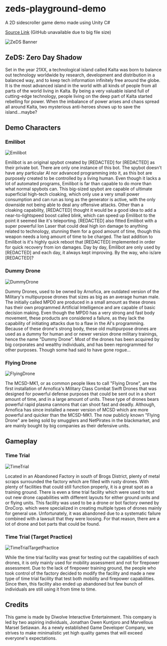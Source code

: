 # zeds-playground-demo
A 2D sidescroller game demo made using Unity C#

[Source Link](https://mega.nz/#F!23YxkAIL!sbYj69HA4id6WwB_xi61xQ) (GitHub unavailable due to big file size)

![ZeDS Banner](https://cdn.discordapp.com/attachments/565401989836570629/667067073859420190/ZedsBanner.PNG)
## ZeDS: Zero Day Shadow
Set in the year 21XX, a technological island called Kalta was born to balance out technology worldwide by research, development and distribution in a balanced way, and to keep tech information infinitely free around the globe. It is the most advanced island in the world with all kinds of people from all parts of the world living in Kalta. By being a very valuable island full of cutting-edge technology, people living on the deep part of Kalta started rebelling for power. When the imbalance of power arises and chaos spread all around Kalta, two mysterious anti-heroes shows up to save the island...maybe?
## Demo Characters
### Emilibot
![Emilibot](https://cdn.discordapp.com/attachments/565401989836570629/667076673346207773/unknown.png)

Emilibot is an original spybot created by [REDACTED] for [REDACTED] as their private bot. There are only one instance of this bot. The spybot doesn't have any particular AI nor advanced programming into it, as this bot are purposely created to be controlled by a living human. Even though it lacks a lot of automated programs, Emilibot is far than capable to do more than what normal spybots can. This big-sized spybot are capable of ultimate superficial high-tech cloaking, which only use a very small power consumption and can run as long as the generator is active, with the only downside not being able to deal any offensive attacks. Other than a cloaking capability, [REDACTED] thought it would be a good idea to add a near-to-lightspeed boost called blink, which can speed up Emilibot to the point it seemed like it's teleporting. [REDACTED] also fitted Emilibot with a super powerful Ion Laser that could deal high ion damage to anything related to technology, stunning them for a good amount of time, though this weapon needs a long amount of time to be charged. The last addition to Emilibot is it's highly quick reboot that [REDACTED] implemented in order for quick recovery from ion damages. Day by day, Emilibot are only used by [REDACTED] and each day, it always kept improving. By the way, who is/are [REDACTED]?
### Dummy Drone
![DummyDrone](https://cdn.discordapp.com/attachments/565401989836570629/667079608910479424/dummyDrone.png)

Dummy Drones, used to be owned by Arnofica, are outdated version of the Military's multipurpose drones that sizes as big as an average human male. The initially called MPD0 are produced in a small amount as these drones has their own programmed Artificial Intelligence and are capable of basic decision making. Even though the MPD0 has a very strong and fast body movement, these products are considered a failure, as they lack the capability of initiating attacks due to a flaw in the AI's programming. Because of these drone's strong body, these old multipurpose drones are used as a dummy for human and or newer version drone military trainings, hence the name "Dummy Drone". Most of the drones has been acquired by big corporates and wealthy individuals, and has been reprogrammed for other purposes. Though some had said to have gone rogue...
### Flying Drone
![FlyingDrone](https://cdn.discordapp.com/attachments/565401989836570629/667077798166528072/unknown.png)

The MCSD-MK1, or as common people likes to call "Flying Drone", are the first installation of Arnofica's Military Class Combat Swift Drones that was designed for powerful defense purposes that could be sent out in a short amount of time, and in a large amount of units. These type of drones bears powerful rapid plasma cannons that can shoot fast and deadly. Although, Arnofica has since installed a newer version of MCSD which are more powerful and quicker than the MCSD-MK1. The now publicly known "Flying Drone" are being sold by smugglers and NetPirates in the blackmarket, and are mainly bought by big companies as their defensive units.

## Gameplay
### Time Trial
![TimeTrial](https://cdn.discordapp.com/attachments/565401989836570629/667080222235164673/unknown.png)

Located in an Abandoned Factory in south of Brogs District, plenty of metal scraps surrounded the factory which are filled with rusty drones. With plenty of facilities that could still function properly, it is a great spot as a training ground. There is even a time trial facility which were used to test out new drone capabilities with different layouts for either ground units and or flying units. This facility was used to be a drone or bot factory owned by DroCorp. which were specialized in creating multiple types of drones mainly for general use. Unfortunately, it was abandoned due to a systematic failure combined with a lawsuit that they were loosing. For that reason, there are a lot of drone and bot parts that could be found. 

### Time Trial (Target Practice)
![TimeTrialTargetPractice](https://cdn.discordapp.com/attachments/565401989836570629/667084798925209671/unknown.png)

While the time trial facility was great for testing out the capabilities of each drones, it is only mainly used for mobility assessment and not for firepower assessment. Due to the lack of firepower training ground, the people who took control of the factory decided to modify the facility and made a new type of time trial facility that test both mobility and firepower capabilities. Since then, this facility also ended up abandoned but few bunch of individuals are still using it from time to time.

## Credits
This game is made by Diwolve Interactive Entertainment. This company is led by two aspiring individuals, Jonathan Owen Kuntjoro and Marvellous Marsel Setiawan. As a newly established Game Developer Company, we strives to make minimalistic yet high quality games that will exceed everyone's expectations. 
